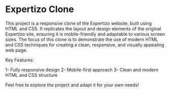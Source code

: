 # Expertizo Clone
This project is a responsive clone of the Expertizo website, built using HTML and CSS. It replicates the layout and design elements of the original Expertizo site, ensuring it is mobile-friendly and adaptable to various screen sizes. The focus of this clone is to demonstrate the use of modern HTML and CSS techniques for creating a clean, responsive, and visually appealing web page.

Key Features:

1- Fully responsive design
2- Mobile-first approach
3- Clean and modern HTML and CSS structure

Feel free to explore the project and adapt it for your own needs!


